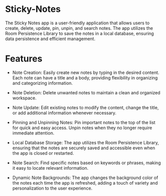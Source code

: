 # Sticky-Notes

The Sticky Notes app is a user-friendly application that allows users to create, delete, update, pin, unpin, and search notes. The app utilizes the Room Persistence Library to save the notes in a local database, ensuring data persistence and efficient management.

# Features

- Note Creation: Easily create new notes by typing in the desired content. Each note can have a title and a body, providing flexibility in organizing and categorizing information.

- Note Deletion: Delete unwanted notes to maintain a clean and organized workspace.

- Note Update: Edit existing notes to modify the content, change the title, or add additional information whenever necessary.

- Pinning and Unpinning Notes: Pin important notes to the top of the list for quick and easy access. Unpin notes when they no longer require immediate attention.

- Local Database Storage: The app utilizes the Room Persistence Library, ensuring that the notes are securely saved and accessible even when the app is closed or restarted.

- Note Search: Find specific notes based on keywords or phrases, making it easy to locate relevant information.

- Dynamic Note Backgrounds: The app changes the background color of the notes each time the app is refreshed, adding a touch of variety and personalization to the user experience.
